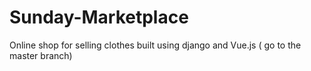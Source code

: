 # Sunday-Marketplace
Online shop for selling clothes built using django and Vue.js
( go to the master branch)
